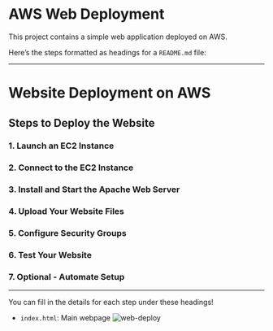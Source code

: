 # AWS Web Deployment
This project contains a simple web application deployed on AWS.

Here’s the steps formatted as headings for a `README.md` file:

---

# **Website Deployment on AWS**

## **Steps to Deploy the Website**

### **1. Launch an EC2 Instance**

### **2. Connect to the EC2 Instance**

### **3. Install and Start the Apache Web Server**

### **4. Upload Your Website Files**

### **5. Configure Security Groups**

### **6. Test Your Website**

### **7. Optional - Automate Setup**



--- 

You can fill in the details for each step under these headings!


- `index.html`: Main webpage
![web-deploy](https://github.com/user-attachments/assets/4d51d5ad-4aa4-4568-9097-f59c55969332)


